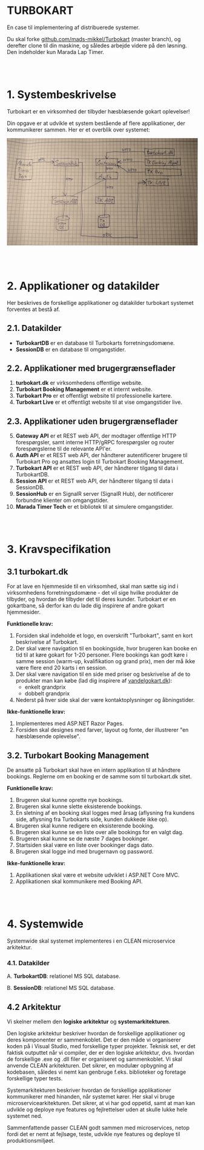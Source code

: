 # TURBOKART
En case til implementering af distribuerede systemer.

Du skal forke [github.com/mads-mikkel/Turbokart](https://github.com/mads-mikkel/Turbokart) (master branch), og derefter clone til din maskine, og således arbejde videre på den løsning. Den indeholder kun Marada Lap Timer.

<br><br>

# 1. Systembeskrivelse
Turbokart er en virksomhed der tilbyder hæsblæsende gokart oplevelser!

Din opgave er at udvikle et system bestående af flere applikationer, der kommunikerer sammen. Her er et overblik over systemet:

![Turbokart systemet](TK-system.jpg)

<br><br>

# 2. Applikationer og datakilder
Her beskrives de forskellige applikationer og datakilder turbokart systemet forventes at bestå af.
## 2.1. Datakilder
* **TurbokartDB** er en database til Turbokarts forretningsdomæne.
* **SessionDB** er en database til omgangstider.

## 2.2. Applikationer med brugergrænseflader
1. **turbokart.dk** er virksomhedens offentlige website.
2. **Turbokart Booking Management** er et internt website.
3. **Turbokart Pro** er et offentligt website til professionelle kartere.
4. **Turbokart Live** er et offentligt website til at vise omgangstider live.

## 2.3. Applikationer uden brugergrænseflader
5. **Gateway API** er et REST web API, der modtager offentlige HTTP forespørgsler, samt interne HTTP/gRPC forespørgsler og router forespørgslerne til de relevante API'er.
6. **Auth API** er et REST web API, der håndterer autentificerer brugere til Turbokart Pro og ansattes login til Turbokart Booking Management.
7. **Turbokart API** er et REST web API, der håndterer tilgang til data i TurbokartDB.
8. **Session API** er et REST web API, der håndterer tilgang til data i SessionDB.
9. **SessionHub** er en SignalR server (SignalR Hub), der notificerer forbundne klienter om omgangstider.
10. **Marada Timer Tech** er et bibliotek til at simulere omgangstider.

<br><br>

# 3. Kravspecifikation

## 3.1 turbokart.dk
For at lave en hjemmeside til en virksomhed, skal man sætte sig ind i virksomhedens forretningsdomæne - det vil sige hvilke produkter de tilbyder, og hvordan de tilbyder det til deres kunder. Turbokart er en gokartbane, så derfor kan du lade dig inspirere af andre gokart hjemmesider.

**Funktionelle krav:**
1. Forsiden skal indeholde et logo, en overskrift "Turbokart", samt en kort beskrivelse af Turbokart.
2. Der skal være navigation til en bookingside, hvor brugeren kan booke en tid til at køre gokart for 1-20 personer. Flere bookings kan godt køre i samme session (warm-up, kvalifikation og grand prix), men der må ikke være flere end 20 karts i en session.
3. Der skal være navigation til en side med priser og beskrivelse af de to produkter man kan købe (lad dig inspirere af [vandelgokart.dk](https://vandelgokart.dk/)): 
    * enkelt grandprix
    * dobbelt grandprix
4. Nederst på hver side skal der være kontaktoplysninger og åbningstider.

**Ikke-funktionelle krav:**
1. Implementeres med ASP.NET Razor Pages.
2. Forsiden skal designes med farver, layout og fonte, der illustrerer "en hæsblæsende oplevelse".


## 3.2. Turbokart Booking Management
De ansatte på Turbokart skal have en intern applikation til at håndtere bookings. Reglerne om en booking er de samme som til turbokart.dk sitet.

**Funktionelle krav:**
1. Brugeren skal kunne oprette nye bookings.
2. Brugeren skal kunne slette eksisterende bookings.
3. En sletning af en booking skal logges med årsag (aflysning fra kundens side, aflysning fra Turbokarts side, kunden dukkede ikke op).
4. Brugeren skal kunne redigere en eksisterende booking.
5. Brugeren skal kunne se en liste over alle bookings for en valgt dag.
6. Brugeren skal kunne se de næste 7 dages bookinger.
7. Startsiden skal være en liste over bookinger dags dato.
8. Brugeren skal logge ind med brugernavn og password.

**Ikke-funktionelle krav:**
1. Applikationen skal være et website udviklet i ASP.NET Core MVC.
2. Applikationen skal kommunikere med Booking API.

<br><br>

# 4. Systemwide
Systemwide skal systemet implementeres i en CLEAN microservice arkitektur.

### 4.1. Datakilder

A. **TurbokartDB**: relationel MS SQL database.

B. **SessionDB**: relationel MS SQL database.


## 4.2 Arkitektur 
Vi skelner mellem den **logiske arkitektur** og **systemarkitekturen**. 

Den logiske arkitektur beskriver hvordan de forskellige applikationer og deres komponenter er sammenkoblet. Det er den måde vi organiserer koden på i Visual Studio, med forskellige typer projekter. Teknisk set, er det faktisk outputtet når vi compiler, der er den logiske arkitektur, dvs. hvordan de forskellige .exe og .dll filer er organiseret og sammenkoblet. Vi skal anvende CLEAN arkitekturen. Det sikrer, en modulær opbygning af kodebasen, således vi nemt kan genbruge f.eks. biblioteker og foretage forskellige typer tests.

Systemarkitekturen beskriver hvordan de forskellige applikationer kommunikerer med hinanden, når systemet kører. Her skal vi bruge microservicearkitekturen. Det sikrer, at vi har god oppetid, samt at man kan udvikle og deploye nye features og fejlrettelser uden at skulle lukke hele systemet ned.

Sammenfattende passer CLEAN godt sammen med microservices, netop fordi det er nemt at fejlsøge, teste, udvikle nye features og deploye til produktionsmiljøet.